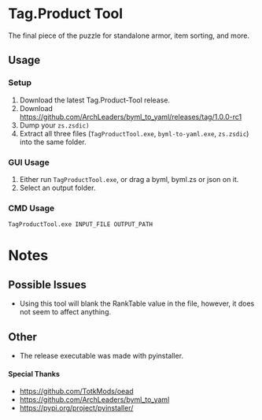 # Tag.Product Tool
The final piece of the puzzle for standalone armor, item sorting, and more.

## Usage
### Setup
1. Download the latest Tag.Product-Tool release.
2. Download https://github.com/ArchLeaders/byml_to_yaml/releases/tag/1.0.0-rc1
3. Dump your `zs.zsdic)`
4. Extract all three files (`TagProductTool.exe`, `byml-to-yaml.exe`, `zs.zsdic`) into the same folder.

### GUI Usage
1. Either run `TagProductTool.exe`, or drag a byml, byml.zs or json on it.
2. Select an output folder.

### CMD Usage
`TagProductTool.exe INPUT_FILE OUTPUT_PATH`

# Notes
## Possible Issues
- Using this tool will blank the RankTable value in the file, however, it does not seem to affect anything.
## Other
- The release executable was made with pyinstaller.
#### Special Thanks
- https://github.com/TotkMods/oead
- https://github.com/ArchLeaders/byml_to_yaml
- https://pypi.org/project/pyinstaller/
